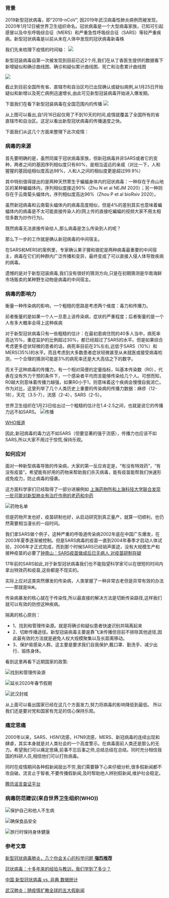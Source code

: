 ### 背景

2019新型冠状病毒，即“2019-nCoV”,  因2019年武汉病毒性肺炎病例而被发现，2020年1月12日被世界卫生组织命名。冠状病毒是一个大型病毒家族，已知可引起感冒以及中东呼吸综合征（MERS）和严重急性呼吸综合征（SARS）等较严重疾病。新型冠状病毒是以前从未在人体中发现的冠状病毒新毒株

我们先来梳理下疫情的时间轴：
![](https://tva1.sinaimg.cn/large/006tNbRwly1gbdcnz203aj30u01i7qig.jpg)

新型冠装病毒自第一次被发现到目前已近2个月,我们在从丁香医生提供的数据看下新增疑似和确诊曲线图、确诊和疑似累计曲线图、死亡和治愈累计曲线图

![](https://tva1.sinaimg.cn/large/006tNbRwly1gbdhq7kzhfj30u01g1wj2.jpg)

截止到目前全国所有省、直辖市和自治区均已出现确认或疑似病例,从1月25日开始疑似和新增以及死亡病例迅速增长,由此可见新型冠装病毒开始进入爆发期。

下面我们在看下新型冠装病毒在全国范围内的传播
![](https://tva1.sinaimg.cn/large/006tNbRwly1gbdjf7xsf2g30rs0mo7wo.gif)

从上图可以看出,自1月16日起仅用了不到10天的时间,疫情就覆盖了全国所有的省直辖市和自治区。这足以看出新型冠状病毒的传播速度之快。

下面我们从这几个方面来整理下此次疫情：

### 病毒的来源

首先要明确的是，虽然同属于冠状病毒家族，但新冠病毒并非SARS或者它的变种，两者之间的基因序列相似度只有80%，是相当遥远的亲戚（对比一下，人和猩猩的基因组相似度高达98%，人和人之间的相似度更是超过99.9%）

其中特别值得提出的是两种天然寄生于蝙蝠身体内的冠状病毒：一种存在于舟山地区的某种蝙蝠体内，序列相似度接近90%（Zhu N et al NEJM 2020）；另一种则存在于云南菊头蝠体内，序列相似度高达96%（Zhou P et al bioRxiv 2020）。

虽然新冠病毒和云南菊头蝠体内的病毒高度相似，但是4%的差别其实也意味着蝙蝠体内的病毒是不太可能直接传染人的(网上传的直接吃蝙蝠的视频大家不用太相信多数为炒作行为)。

既然病毒无法直接传染给人,那么病毒是怎么传染到人的呢？

那么下一步的工作就是确认新冠病毒的中间宿主。

在SARS和MERS的案例里，专家确认果子狸和骆驼是两种病毒最重要的中间宿主，病毒在它们的种群内广泛传播和变异，最终变成了可以直接入侵人体导致疾病的病毒。

遗憾的是对于新型冠装病毒,我们没有很好的猜测方向,只是在初期猜测是华南海鲜市场贩卖的某种野生动物是病毒的中间宿主。

### 病毒的影响力

衡量一种传染病的影响，一个粗糙的思路是考虑两个维度：毒力和传播力。

前者衡量的是如果一个人一旦患上该传染病，症状的严重程度；后者衡量的是一个人有多大概率会得上这种疾病

对于新型冠状病毒只有一些粗糙的估计：在最初患病住院的40多人当中，病死率高达15%，重症监护的比例超过30%，都已经超过了SARS的水平。但是如果综合考虑更多症状轻微的患者的话，病死率目前在3%左右,远低于SARS（10%）和MERS(35%)的水平。而且考虑到大多数患者症状轻微甚至从未就医或接受病毒检测，一个合理的猜测可能是3%的病死率还是大大高估之下的数字。

而关于这种病毒的传播力，有一个相对简便的定量指标，叫基本传染数（R0），代表在没有外力干预的条件下，一个感染者平均而言能够传染给几个人。可想而知，R0越大则意味着传播力越强，如果R0小于1，则意味着这个疾病会慢慢自我消亡。作为对比，这里列举了几个人类历史上重要的传染病的传播力数据：麻疹（12-18），天花（3.5-7），流感（2-4），SARS（2-5）。

世界卫生组织在1月23日给出过一个粗糙的估计在1.4-2.5之间，也就是说它的传播力远不如SARS。
![传播](https://tva1.sinaimg.cn/large/006tNbRwly1gbeenoutdsj313o0u0gy1.jpg)

[WHO报道](https://www.who.int/news-room/detail/23-01-2020-statement-on-the-meeting-of-the-international-health-regulations-(2005)-emergency-committee-regarding-the-outbreak-of-novel-coronavirus-(2019-ncov))

因此,新冠病毒的毒力远不如SARS（但要显著的强于流感），传播力也应该不如SARS,所以大家不用过于惊慌,保持乐观。

### 如何应对

面对一种新型病毒导致的传染病，大家的第一反应肯定是，“有没有特效药”，“有没有疫苗”。希望能有好用的药物来帮助我们杀灭病毒，能有疫苗能帮我们快速形成免疫力，防止病毒的侵袭。

这方面科学家们已经取得了一部分进展例如
[上海药物所和上海科技大学联合发现一批可能对新型肺炎有治疗作用的老药和中药](http://www.cas.cn/syky/202001/t20200125_4732909.shtml)

![药物名单](https://tva1.sinaimg.cn/large/006tNbRwly1gbeeq0j25sj30u03frkjl.jpg)

但是药物开发也好，疫苗研制也好，从启动研究到真正量产，就算一切顺利，也仍然需要相当漫长的一段时间。

我们拿SARS做个例子，这种严重的呼吸道传染病2002年底在中国广东爆发，在2003年夏季逐渐被控制。但是SARS病毒的疫苗一直到2004年春季才启动人体试验，2006年才正式完成，而到那个时候SARS已经销声匿迹，没有大规模生产和接种疫苗的必要了[钟南山：SARS疫苗做成后已无病人 对疫苗研制存疑](http://news.ifeng.com/mainland/special/h7n9/content-3/detail_2013_04/13/24174901_0.shtml)

17年前的SARS如此,对于新型冠状病毒我们也不能指望科学家可以在很短的时间内拿出特效药和疫苗,这些都是不现实的。

实际上应对这类突然爆发的传染病，人类掌握了一种非常古老但是异常有效的办法——那就是`隔离`。

传染病暴发的核心就在于传染性,所以最直接的解决方法是切断传染路径,这样我们就可以有效的防控这种疾病。

隔离的核心原则：

* 1、找到和管理传染源。就是将确诊和疑似患者快速识别并隔离起来
* 2、切断传播途径。新型冠装病毒主要是靠飞沫传播但目前不排除其他途径,因此最有效的方法就是避免人权大规模聚集以及长距离移动。
* 3、保护易感染人群。这主要是要求我们自我保护,戴口罩、勤洗手、减少出行、锻炼身体。

看到这里再看下近期国家的政策:

![找到和管理传染源](https://tva1.sinaimg.cn/large/006tNbRwly1gbeddct3q9j31ko0t8gw8.jpg)

![延长2020年春节假期](https://tva1.sinaimg.cn/large/006tNbRwly1gbedhyeorwj31460r4n2q.jpg)

![武汉封城](https://tva1.sinaimg.cn/large/006tNbRwly1gbednt0rlrj310w0la4o8.jpg)

从上面可以看出国家已经在这几个方面发力,努力将病毒的影响降低到最低。
所以我们还是要对党和国家有充足的信心保持乐观。

### 痛定思痛

2000年以来，SARS、H5N1流感，H7N9流感，MERS、新冠病毒的连续出现和肆虐，其实本身就是对人类社会的一个高度警示。在病毒面前人类还是那么的无力。希望我们可以痛定思痛,前事不忘后事之师,总结总结在总结。同时充分相信我国的科研人员,相信他们可以打败病毒。

同时在疫情期间各种假新闻层出不穷,我们需要静下心来仔细分析,很多假新闻都不攻自破。流言止于智者,不要传播假新闻,及时帮助他人辨别假新闻,维护社会稳定。

[腾讯谣言查证平台](https://vp.fact.qq.com/home?from=timeline&isappinstalled=0)

### 病毒防范建议(来自世界卫生组织(WHO))

![保护自己和他人不生病](https://tva1.sinaimg.cn/large/006tNbRwly1gbee87bpjpj31820u0aqj.jpg)

![确保食品安全](https://tva1.sinaimg.cn/large/006tNbRwly1gbee8h5c23j31580u0h5a.jpg)

![旅行时保持身体健康](https://tva1.sinaimg.cn/large/006tNbRwly1gbee8nztf8j316l0u0e2b.jpg)


### 参考文章

[新型冠状病毒肺炎，几个你会关心的科学问题
**强烈推荐**](https://weibo.com/ttarticle/p/show?id=2309404465143319756882)


[冠状病毒：十多年来的经验与教训，我们学到了多少？](https://weibo.com/ttarticle/p/show?id=2309404463463136100485#related)

[中国 新型冠状病毒 vs. 非典 数据统计](https://zhuanlan.zhihu.com/p/104091697?utm_source=wechat_timeline)

[武汉肺炎：随疫情扩散全球的五大假新闻](https://www.bbc.com/zhongwen/simp/chinese-news-51293515)


